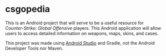 csgopedia
=========
This is an Android project that will serve to be a useful resource for *Counter-Strike: Global Offensive* players. This Android application will allow users to access detailed information on weapons, maps, skins, and cases.

This project was made using [Android Studio](http://developer.android.com/sdk/installing/studio.html) and Gradle, not the Android Developer Tools nor Maven.
